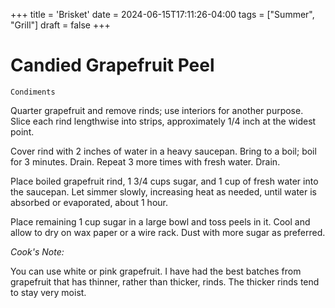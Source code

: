 +++
title = 'Brisket'
date = 2024-06-15T17:11:26-04:00
tags = ["Summer", "Grill"]
draft = false
+++
# Candied Grapefruit Peel

`Condiments`

Quarter grapefruit and remove rinds; use interiors for another purpose. Slice each rind lengthwise into strips, approximately 1/4 inch at the widest point.

Cover rind with 2 inches of water in a heavy saucepan. Bring to a boil; boil for 3 minutes. Drain. Repeat 3 more times with fresh water. Drain.

Place boiled grapefruit rind, 1 3/4 cups sugar, and 1 cup of fresh water into the saucepan. Let simmer slowly, increasing heat as needed, until water is absorbed or evaporated, about 1 hour.

Place remaining 1 cup sugar in a large bowl and toss peels in it. Cool and allow to dry on wax paper or a wire rack. Dust with more sugar as preferred.

_Cook's Note:_

You can use white or pink grapefruit. I have had the best batches from grapefruit that has thinner, rather than thicker, rinds. The thicker rinds tend to stay very moist.
